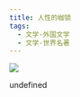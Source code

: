 ```yaml
---
title: 人性的枷锁
tags:
  - 文学-外国文学
  - 文学-世界名著
---
```


![](https://cdn.weread.qq.com/weread/cover/16/YueWen_825681/s_YueWen_825681.jpg)

undefined